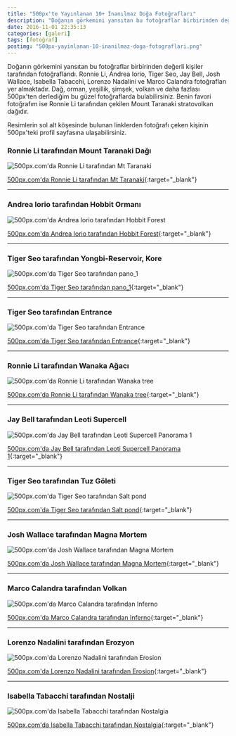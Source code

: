 ```yaml
---
title: "500px'te Yayınlanan 10+ İnanılmaz Doğa Fotoğrafları"
description: "Doğanın görkemini yansıtan bu fotoğraflar birbirinden değerli kişiler tarafından fotoğraflandı."
date: 2016-11-01 22:35:13
categories: [galeri]
tags: [fotoğraf]
postimg: "500px-yayinlanan-10-inanilmaz-doga-fotograflari.png"
---
```


Doğanın görkemini yansıtan bu fotoğraflar birbirinden değerli kişiler tarafından fotoğraflandı. Ronnie Li, Andrea Iorio, Tiger Seo, Jay Bell, Josh Wallace, Isabella Tabacchi, Lorenzo Nadalini ve Marco Calandra fotoğrafları yer almaktadır. Dağ, orman, yeşillik, şimşek, volkan ve daha fazlası 500px'ten derlediğim bu güzel fotoğraflarda bulabilirsiniz. Benin favori fotoğrafım ise Ronnie Li tarafından çekilen Mount Taranaki stratovolkan dağıdır. 

Resimlerin sol alt köşesinde bulunan linklerden fotoğrafı çeken kişinin 500px'teki profil sayfasına ulaşabilirsiniz. 

### Ronnie Li tarafından Mount Taranaki Dağı

![500px.com'da Ronnie Li tarafından Mt Taranaki](http://ahmetcadirci.com.tr/images/galeri/mount-taraki-dagi.jpg "500px.com'da Ronnie Li tarafından Mt Taranaki")

[500px.com'da Ronnie Li tarafından Mt Taranaki](https://500px.com/photo/173514057/mt-taranaki-by-ronnie-li){:target="_blank"}

* * * 

### Andrea Iorio tarafından Hobbit Ormanı

![500px.com'da Andrea Iorio tarafından Hobbit Forest](http://ahmetcadirci.com.tr/images/galeri/hobbit-ormani.jpg "500px.com'da Andrea Iorio tarafından Hobbit Forest")

[500px.com'da Andrea Iorio tarafından Hobbit Forest](https://500px.com/photo/66676189/hobbit-forest-by-andrea-iorio){:target="_blank"}

* * * 

### Tiger Seo tarafından Yongbi-Reservoir, Kore

![500px.com'da Tiger Seo tarafından pano_1](http://ahmetcadirci.com.tr/images/galeri/yongbi-reservoir.jpg "500px.com'da Tiger Seo tarafından pano_1")

[500px.com'da Tiger Seo tarafından pano_1](https://500px.com/photo/173250119/pano-1-by-tiger-seo){:target="_blank"}

* * * 

### Tiger Seo tarafından Entrance

![500px.com'da Tiger Seo tarafından Entrance](http://ahmetcadirci.com.tr/images/galeri/entrance.jpg "500px.com'da Tiger Seo tarafından Entrance")

[500px.com'da Tiger Seo tarafından Entrance](https://500px.com/photo/163598455/entrance-by-tiger-seo){:target="_blank"}

* * * 

### Ronnie Li tarafından Wanaka Ağacı

![500px.com'da Ronnie Li tarafından Wanaka tree](http://ahmetcadirci.com.tr/images/galeri/wanaka-agaci.jpg "500px.com'da Ronnie Li tarafından Wanaka tree")

[500px.com'da Ronnie Li tarafından Wanaka tree](https://500px.com/photo/174085437/wanaka-tree-by-ronnie-li){:target="_blank"}

* * * 

### Jay Bell tarafından Leoti Supercell

![500px.com'da Jay Bell tarafından Leoti Supercell Panorama 1](http://ahmetcadirci.com.tr/images/galeri/leoti-supercell.jpg "500px.com'da Jay Bell tarafından Leoti Supercell Panorama 1")

[500px.com'da Jay Bell tarafından Leoti Supercell Panorama 1](https://500px.com/photo/157298421/leoti-supercell-panorama-1-by-jay-bell){:target="_blank"}

* * * 

### Tiger Seo tarafından Tuz Göleti

![500px.com'da Tiger Seo tarafından Salt pond](http://ahmetcadirci.com.tr/images/galeri/tuz-goleti.jpg "500px.com'da Tiger Seo tarafından Salt pond")

[500px.com'da Tiger Seo tarafından Salt pond](https://500px.com/photo/102874753/salt-pond-by-tiger-seo){:target="_blank"}

* * * 

### Josh Wallace tarafından Magna Mortem

![500px.com'da Josh Wallace tarafından Magna Mortem](http://ahmetcadirci.com.tr/images/galeri/magna-mortem.jpg "500px.com'da Josh Wallace tarafından Magna Mortem")

[500px.com'da Josh Wallace tarafından Magna Mortem](https://500px.com/photo/78473191/magna-mortem-by-josh-wallace){:target="_blank"}

* * * 

### Marco Calandra tarafından Volkan

![500px.com'da Marco Calandra tarafından Inferno](http://ahmetcadirci.com.tr/images/galeri/volkan.jpg "500px.com'da Marco Calandra tarafından Inferno")

[500px.com'da Marco Calandra tarafından Inferno](https://500px.com/photo/180406451/inferno-by-marco-calandra){:target="_blank"}

* * * 

### Lorenzo Nadalini tarafından Erozyon

![500px.com'da Lorenzo Nadalini tarafından Erosion](http://ahmetcadirci.com.tr/images/galeri/erozyon.jpg "500px.com'da Lorenzo Nadalini tarafından Erosion")

[500px.com'da Lorenzo Nadalini tarafından Erosion](https://500px.com/photo/180742693/erosion-by-lorenzo-nadalini){:target="_blank"}

* * * 

### Isabella Tabacchi tarafından Nostalji

![500px.com'da Isabella Tabacchi tarafından Nostalgia](http://ahmetcadirci.com.tr/images/galeri/nostalji.jpg "500px.com'da Isabella Tabacchi tarafından Nostalgia")

[500px.com'da Isabella Tabacchi tarafından Nostalgia](https://500px.com/photo/180748095/nostalgia-by-isabella-tabacchi){:target="_blank"}
